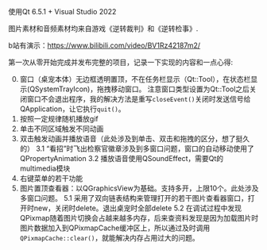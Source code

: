 使用Qt 6.5.1 + Visual Studio 2022

图片素材和音频素材均来自游戏《逆转裁判》和《逆转检事》.

b站有演示：https://www.bilibili.com/video/BV1Rz42187m2/

第一次从零开始完成并发布完整的项目，记录一下实现的内容和一点心得:

0. 窗口（桌宠本体）无边框透明置顶，不在任务栏显示（Qt::Tool），在状态栏显示(QSystemTrayIcon)，拖拽移动窗口。
    注意窗口类型设置为Qt::Tool之后关闭窗口不会退出程序，我的解决方法是重写`closeEvent()`关闭时发送信号给QApplication，让它执行`quit()`。
1. 按照一定规律随机播放gif
2. 单击不同区域触发不同动画
3. 双击触发动画并播放语音（此处涉及到单击、双击和拖拽的区分，想了挺久的）
   3.1 “看招”时飞出检察官徽章涉及到多窗口问题，窗口的自动移动使用了QPropertyAnimation
   3.2 播放语音使用QSoundEffect，需要Qt的multimedia模块
4. 右键菜单的若干功能
5. 图片置顶查看器：以QGraphicsView为基础。支持多开，上限10个。此处涉及多窗口问题。
   5.1 采用了双向链表结构来管理打开的若干图片查看器窗口，打开时new，关闭时delete。退出桌宠时全部delete
   5.2 在调试过程中发现QPixmap随着图片切换会占越来越多内存，后来查资料发现是因为加载图片时图片数据加入到QPixmapCache缓冲区上，所以通过及时调用`QPixmapCache::clear()`，就能解决内存占用过大的问题。

